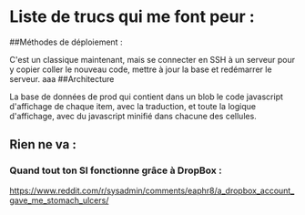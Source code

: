 # Liste de trucs qui me font peur : 

##Méthodes de déploiement : 

C'est un classique maintenant, mais se connecter en SSH à un serveur pour y copier coller le nouveau code,
mettre à jour la base et redémarrer le serveur.
aaa
##Architecture

La base de données de prod qui contient dans un blob le code javascript d'affichage de chaque item, avec la traduction, et toute
la logique d'affichage, avec du javascript minifié dans chacune des cellules.

## Rien ne va : 

### Quand tout ton SI fonctionne grâce à  DropBox : 
https://www.reddit.com/r/sysadmin/comments/eaphr8/a_dropbox_account_gave_me_stomach_ulcers/

